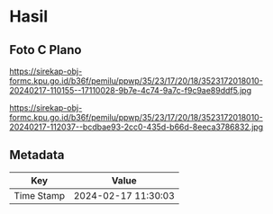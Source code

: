 # Hasil

## Foto C Plano

https://sirekap-obj-formc.kpu.go.id/b36f/pemilu/ppwp/35/23/17/20/18/3523172018010-20240217-110155--17110028-9b7e-4c74-9a7c-f9c9ae89ddf5.jpg

https://sirekap-obj-formc.kpu.go.id/b36f/pemilu/ppwp/35/23/17/20/18/3523172018010-20240217-112037--bcdbae93-2cc0-435d-b66d-8eeca3786832.jpg


## Metadata

| Key        | Value               |
| ---------- | ------------------- |
| Time Stamp | 2024-02-17 11:30:03 |



